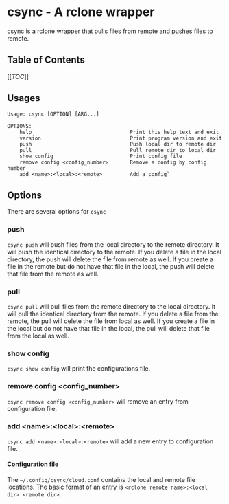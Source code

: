 # csync - A rclone wrapper

csync is a rclone wrapper that pulls files from remote and pushes files to remote.

## Table of Contents

[[_TOC_]]

## Usages

```
Usage: csync [OPTION] [ARG...]

OPTIONS:
    help                                Print this help text and exit
    version                             Print program version and exit
    push                                Push local dir to remote dir
    pull                                Pull remote dir to local dir
    show config                         Print config file
    remove config <config_number>       Remove a config by config number
    add <name>:<local>:<remote>         Add a config`
```

## Options

There are several options for `csync`

### push

`csync push` will push files from the local directory to the remote directory. It will push the identical directory to the remote. If you delete a file in the local directory, the push will delete the file from remote as well. If you create a file in the remote but do not have that file in the local, the push will delete that file from the remote as well.

### pull

`csync pull` will pull files from the remote directory to the local directory. It will pull the identical directory from the remote. If you delete a file from the remote, the pull will delete the file from local as well. If you create a file in the local but do not have that file in the local, the pull will delete that file from the local as well.

### show config

`csync show config` will print the configurations file.

### remove config <config_number>

`csync remove config <config_number>` will remove an entry from configuration file.

### add \<name\>:\<local>:\<remote>

`csync add <name>:<local>:<remote>` will add a new entry to configuration file.

#### Configuration file

The `~/.config/csync/cloud.conf` contains the local and remote file locations. The basic format of an entry is `<rclone remote name>:<local dir>:<remote dir>`.